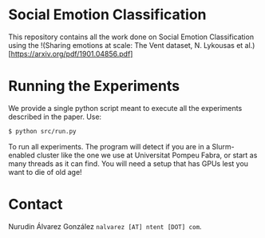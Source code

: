 # Social Emotion Classification

This repository contains all the work done on Social Emotion Classification using the 
!(Sharing emotions at scale: The Vent dataset, N. Lykousas et 
al.)[https://arxiv.org/pdf/1901.04856.pdf]

# Running the Experiments

We provide a single python script meant to execute all the experiments described in the paper. 
Use:

```bash
$ python src/run.py
```

To run all experiments. The program will detect if you are in a Slurm-enabled cluster like the
one we use at Universitat Pompeu Fabra, or start as many threads as it can find. You will need 
a setup that has GPUs lest you want to die of old age!

# Contact

Nurudin Álvarez González `nalvarez [AT] ntent [DOT] com`.

